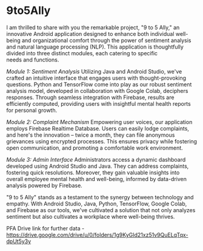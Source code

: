 # 9to5Ally

I am thrilled to share with you the remarkable project, "9 to 5 Ally," an innovative Android application designed to enhance both individual well-being and organizational comfort through the power of sentiment analysis and natural language processing (NLP). This application is thoughtfully divided into three distinct modules, each catering to specific needs and functions.


*Module 1: Sentiment Analysis*
Utilizing Java and Android Studio, we've crafted an intuitive interface that engages users with thought-provoking questions. Python and TensorFlow come into play as our robust sentiment analysis model, developed in collaboration with Google Colab, deciphers responses. Through seamless integration with Firebase, results are efficiently computed, providing users with insightful mental health reports for personal growth.

*Module 2: Complaint Mechanism*
Empowering user voices, our application employs Firebase Realtime Database. Users can easily lodge complaints, and here's the innovation – twice a month, they can file anonymous grievances using encrypted processes. This ensures privacy while fostering open communication, and promoting a comfortable work environment.

*Module 3: Admin Interface*
Administrators access a dynamic dashboard developed using Android Studio and Java. They can address complaints, fostering quick resolutions. Moreover, they gain valuable insights into overall employee mental health and well-being, informed by data-driven analysis powered by Firebase.

"9 to 5 Ally" stands as a testament to the synergy between technology and empathy. With Android Studio, Java, Python, TensorFlow, Google Colab, and Firebase as our tools, we've cultivated a solution that not only analyzes sentiment but also cultivates a workplace where well-being thrives.


PFA Drive link for further data - https://drive.google.com/drive/u/0/folders/1g9KyGId21xz51v9QuELqTqx-dpUt5y3y
